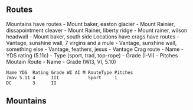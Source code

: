 ## Routes
  Mountains have routes
    - Mount baker, easton glacier
    - Mount Rainier, dissapointment cleaver
    - Mount Rainer, liberty ridge
    - Mount rainer, wilson headwall
    - Mount baker, south side
  Locations have crags have routes
    - Vantage, sunshine wall, 7 virgins and a mule
    - Vantage, sunshine wall, something else
    - Vantage, feathers, jesus
    - Vantage
  Crag route
    - Name
    - YDS rating (5.11c)
    - Type (sport, trad, top-rope)
    - Grade (I-VI)
    - Pitches
  Moutain Route
    - Name
    - Grade (WI3, VI, 5.10)

    Name YDS  Rating Grade WI AI M RouteType Pitches
    7mav 5.11 4      III           Sport     1
    DC        3      II

## Mountains
